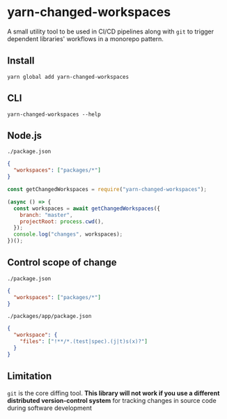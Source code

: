 # yarn-changed-workspaces

A small utility tool to be used in CI/CD pipelines along with `git` to trigger dependent libraries' workflows in a monorepo pattern.

## Install

```
yarn global add yarn-changed-workspaces
```

## CLI

```
yarn-changed-workspaces --help
```

## Node.js

`./package.json`

```json
{
  "workspaces": ["packages/*"]
}
```

```js
const getChangedWorkspaces = require("yarn-changed-workspaces");

(async () => {
  const workspaces = await getChangedWorkspaces({
    branch: "master",
    projectRoot: process.cwd(),
  });
  console.log("changes", workspaces);
})();
```

## Control scope of change

`./package.json`

```json
{
  "workspaces": ["packages/*"]
}
```

`./packages/app/package.json`

```json
{
  "workspace": {
    "files": ["!**/*.(test|spec).(j|t)s(x)?"]
  }
}
```

## Limitation

`git` is the core diffing tool. **This library will not work if you use a different distributed version-control system** for tracking changes in source code during software development
